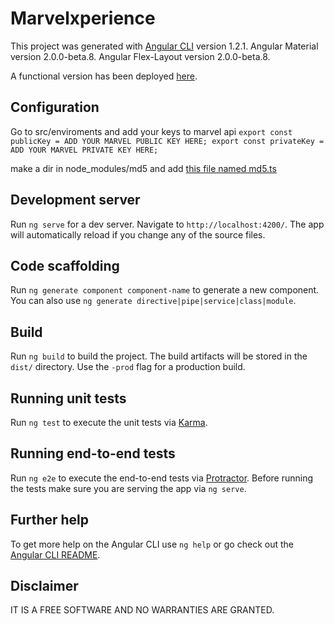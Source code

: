 # Marvelxperience

This project was generated with [Angular CLI](https://github.com/angular/angular-cli) version 1.2.1. Angular Material version 2.0.0-beta.8. Angular Flex-Layout version 2.0.0-beta.8.

A functional version has been deployed [here](https://perenciolo.github.io/marvelxperience/).

## Configuration

Go to src/enviroments and add your keys to marvel api
`export const publicKey = ADD YOUR MARVEL PUBLIC KEY HERE;
export const privateKey = ADD YOUR MARVEL PRIVATE KEY HERE;`

make a dir in node_modules/md5 and add [this file named md5.ts](https://github.com/perenciolo/marvelxperience/blob/master/md5.ts)  


## Development server

Run `ng serve` for a dev server. Navigate to `http://localhost:4200/`. The app will automatically reload if you change any of the source files.

## Code scaffolding

Run `ng generate component component-name` to generate a new component. You can also use `ng generate directive|pipe|service|class|module`.

## Build

Run `ng build` to build the project. The build artifacts will be stored in the `dist/` directory. Use the `-prod` flag for a production build.

## Running unit tests

Run `ng test` to execute the unit tests via [Karma](https://karma-runner.github.io).

## Running end-to-end tests

Run `ng e2e` to execute the end-to-end tests via [Protractor](http://www.protractortest.org/).
Before running the tests make sure you are serving the app via `ng serve`.

## Further help

To get more help on the Angular CLI use `ng help` or go check out the [Angular CLI README](https://github.com/angular/angular-cli/blob/master/README.md).

## Disclaimer
IT IS A FREE SOFTWARE AND NO WARRANTIES ARE GRANTED.
